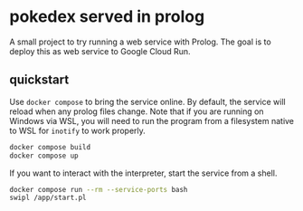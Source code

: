 # pokedex served in prolog

A small project to try running a web service with Prolog. The goal is to deploy
this as web service to Google Cloud Run.

## quickstart

Use `docker compose` to bring the service online. By default, the service will
reload when any prolog files change. Note that if you are running on Windows
via WSL, you will need to run the program from a filesystem native to WSL for
`inotify` to work properly.

```bash
docker compose build
docker compose up
```

If you want to interact with the interpreter, start the service from a shell.

```bash
docker compose run --rm --service-ports bash
swipl /app/start.pl
```

